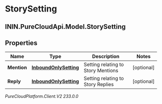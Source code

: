 # StorySetting

## ININ.PureCloudApi.Model.StorySetting

## Properties

|Name | Type | Description | Notes|
|------------ | ------------- | ------------- | -------------|
| **Mention** | [**InboundOnlySetting**](InboundOnlySetting) | Setting relating to Story Mentions | [optional] |
| **Reply** | [**InboundOnlySetting**](InboundOnlySetting) | Setting relating to Story Replies | [optional] |



_PureCloudPlatform.Client.V2 233.0.0_
